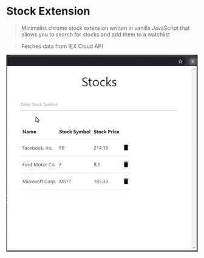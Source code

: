 # Stock Extension

> Minimalist chrome stock extension written in vanilla JavaScript that allows you to search for stocks and add them to a watchlist

> Fetches data from IEX Cloud API

![stock extension gif](assets/stock_extension.gif)
